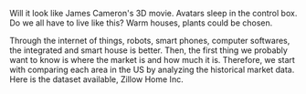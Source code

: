 Will it look like James Cameron's 3D movie.  Avatars sleep in the control box. Do we all have to live like this? Warm houses, plants could be chosen.

Through the internet of things, robots, smart phones, computer softwares, the  integrated and smart house is better. Then, the first thing we probably want to know is where the market is and how much it is. Therefore, we start with comparing each area in the US by analyzing the historical market data.
Here is the dataset available, Zillow Home Inc.

